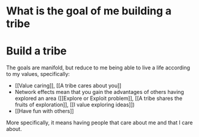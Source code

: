 # What is the goal of me building a tribe
# Build a tribe
The goals are manifold, but reduce to me being able to live a life according to my values, specifically:

* [[Value caring]], [[A tribe cares about you]]
* Network effects mean that you gain the advantages of others having explored an area ([[Explore or Exploit problem]], [[A tribe shares the fruits of exploration]], [[I value exploring ideas]])
* [[Have fun with others]]

More specifically, it means having people that care about me and that I care about.



<!-- #p1 -->

<!-- {BearID:32E14C35-69CD-4B27-9B1C-D95F3A54DAF9-25015-0000059EECFEAA45} -->
